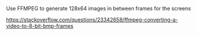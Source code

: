 Use FFMPEG to generate 128x64 images in between frames for the screens

https://stackoverflow.com/questions/23342658/ffmpeg-converting-a-video-to-8-bit-bmp-frames
